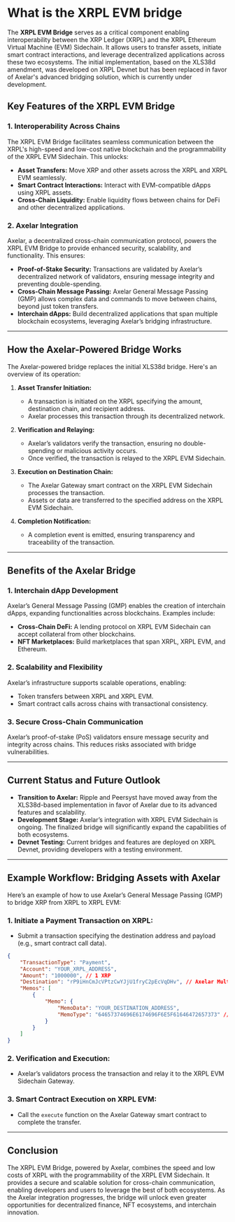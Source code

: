 # What is the XRPL EVM bridge

The **XRPL EVM Bridge** serves as a critical component enabling interoperability between the XRP Ledger (XRPL) and the XRPL Ethereum Virtual Machine (EVM) Sidechain. It allows users to transfer assets, initiate smart contract interactions, and leverage decentralized applications across these two ecosystems. The initial implementation, based on the XLS38d amendment, was developed on XRPL Devnet but has been replaced in favor of Axelar's advanced bridging solution, which is currently under development.

## Key Features of the XRPL EVM Bridge

### 1. Interoperability Across Chains

The XRPL EVM Bridge facilitates seamless communication between the XRPL's high-speed and low-cost native blockchain and the programmability of the XRPL EVM Sidechain. This unlocks:

- **Asset Transfers:** Move XRP and other assets across the XRPL and XRPL EVM seamlessly.
- **Smart Contract Interactions:** Interact with EVM-compatible dApps using XRPL assets.
- **Cross-Chain Liquidity:** Enable liquidity flows between chains for DeFi and other decentralized applications.

### 2. Axelar Integration

Axelar, a decentralized cross-chain communication protocol, powers the XRPL EVM Bridge to provide enhanced security, scalability, and functionality. This ensures:

- **Proof-of-Stake Security:** Transactions are validated by Axelar’s decentralized network of validators, ensuring message integrity and preventing double-spending.
- **Cross-Chain Message Passing:** Axelar General Message Passing (GMP) allows complex data and commands to move between chains, beyond just token transfers.
- **Interchain dApps:** Build decentralized applications that span multiple blockchain ecosystems, leveraging Axelar’s bridging infrastructure.

---

## How the Axelar-Powered Bridge Works

The Axelar-powered bridge replaces the initial XLS38d bridge. Here's an overview of its operation:

1. **Asset Transfer Initiation:**
   - A transaction is initiated on the XRPL specifying the amount, destination chain, and recipient address.
   - Axelar processes this transaction through its decentralized network.

2. **Verification and Relaying:**
   - Axelar’s validators verify the transaction, ensuring no double-spending or malicious activity occurs.
   - Once verified, the transaction is relayed to the XRPL EVM Sidechain.

3. **Execution on Destination Chain:**
   - The Axelar Gateway smart contract on the XRPL EVM Sidechain processes the transaction.
   - Assets or data are transferred to the specified address on the XRPL EVM Sidechain.

4. **Completion Notification:**
   - A completion event is emitted, ensuring transparency and traceability of the transaction.

---

## Benefits of the Axelar Bridge

### 1. Interchain dApp Development
Axelar’s General Message Passing (GMP) enables the creation of interchain dApps, expanding functionalities across blockchains. Examples include:

- **Cross-Chain DeFi:** A lending protocol on XRPL EVM Sidechain can accept collateral from other blockchains.
- **NFT Marketplaces:** Build marketplaces that span XRPL, XRPL EVM, and Ethereum.

### 2. Scalability and Flexibility
Axelar’s infrastructure supports scalable operations, enabling:

- Token transfers between XRPL and XRPL EVM.
- Smart contract calls across chains with transactional consistency.

### 3. Secure Cross-Chain Communication
Axelar’s proof-of-stake (PoS) validators ensure message security and integrity across chains. This reduces risks associated with bridge vulnerabilities.

---

## Current Status and Future Outlook

- **Transition to Axelar:** Ripple and Peersyst have moved away from the XLS38d-based implementation in favor of Axelar due to its advanced features and scalability.
- **Development Stage:** Axelar’s integration with XRPL EVM Sidechain is ongoing. The finalized bridge will significantly expand the capabilities of both ecosystems.
- **Devnet Testing:** Current bridges and features are deployed on XRPL Devnet, providing developers with a testing environment.

---

## Example Workflow: Bridging Assets with Axelar

Here’s an example of how to use Axelar’s General Message Passing (GMP) to bridge XRP from XRPL to XRPL EVM:

### 1. Initiate a Payment Transaction on XRPL:
   - Submit a transaction specifying the destination address and payload (e.g., smart contract call data).
   ```json
   {
       "TransactionType": "Payment",
       "Account": "YOUR_XRPL_ADDRESS",
       "Amount": "1000000", // 1 XRP
       "Destination": "rP9iHnCmJcVPtzCwYJjU1fryC2pEcVqDHv", // Axelar Multisig address on XRPL
       "Memos": [
           {
               "Memo": {
                   "MemoData": "YOUR_DESTINATION_ADDRESS",
                   "MemoType": "64657374696E6174696F6E5F61646472657373" // hex("destination_address")
               }
           }
       ]
   }
   ```

### 2. Verification and Execution:
   - Axelar’s validators process the transaction and relay it to the XRPL EVM Sidechain Gateway.

### 3. Smart Contract Execution on XRPL EVM:
   - Call the `execute` function on the Axelar Gateway smart contract to complete the transfer.

---

## Conclusion

The XRPL EVM Bridge, powered by Axelar, combines the speed and low costs of XRPL with the programmability of the XRPL EVM Sidechain. It provides a secure and scalable solution for cross-chain communication, enabling developers and users to leverage the best of both ecosystems. As the Axelar integration progresses, the bridge will unlock even greater opportunities for decentralized finance, NFT ecosystems, and interchain innovation.
